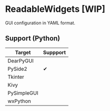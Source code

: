 # ReadableWidgets [WIP]
GUI configuration in YAML format.


## Support (Python)

| Target | Suppport |
| --- | --- |
| DearPyGUI | |
| PySide2 | ✔ |
| Tkinter | |
| Kivy | |
| PySimpleGUI | |
| wxPython | |

